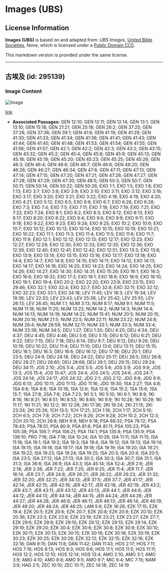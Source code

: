 # Images (UBS)

## License Information

**Images (UBS)** is based on and adapted from: _UBS Images_, [United Bible Societies](https://unitedbiblesocieties.org/), None, which is licensed under a [Public Domain CC0](https://creativecommons.org/public-domain/cc0/).

This markdown version is provided under the same license.



--------------------------------

## 古埃及 (id: 295139)

### Image Content

![Image](https://cdn.aquifer.bible/aquifer-content/resources/Media/WEB-0027_ancient_egypt_en.jpg)

[link](https://cdn.aquifer.bible/aquifer-content/resources/Media/WEB-0027_ancient_egypt_en.jpg)

* **Associated Passages:** GEN 12:10; GEN 12:11; GEN 12:14; GEN 13:1; GEN 13:10; GEN 15:18; GEN 21:21; GEN 25:18; GEN 26:2; GEN 37:25; GEN 37:28; GEN 37:36; GEN 39:1; GEN 41:8; GEN 41:19; GEN 41:29; GEN 41:30; GEN 41:33; GEN 41:34; GEN 41:36; GEN 41:41; GEN 41:43; GEN 41:44; GEN 41:45; GEN 41:48; GEN 41:53; GEN 41:54; GEN 41:55; GEN 41:56; GEN 41:57; GEN 42:1; GEN 42:2; GEN 42:3; GEN 43:2; GEN 43:15; GEN 43:32; GEN 45:2; GEN 45:4; GEN 45:8; GEN 45:9; GEN 45:13; GEN 45:18; GEN 45:19; GEN 45:20; GEN 45:23; GEN 45:25; GEN 45:26; GEN 46:3; GEN 46:4; GEN 46:6; GEN 46:7; GEN 46:8; GEN 46:20; GEN 46:26; GEN 46:27; GEN 46:34; GEN 47:6; GEN 47:11; GEN 47:13; GEN 47:14; GEN 47:15; GEN 47:20; GEN 47:21; GEN 47:26; GEN 47:27; GEN 47:28; GEN 47:29; GEN 47:30; GEN 48:5; GEN 50:3; GEN 50:7; GEN 50:11; GEN 50:14; GEN 50:22; GEN 50:26; EXO 1:1; EXO 1:5; EXO 1:8; EXO 1:13; EXO 3:7; EXO 3:8; EXO 3:9; EXO 3:10; EXO 3:11; EXO 3:12; EXO 3:16; EXO 3:17; EXO 3:20; EXO 3:21; EXO 3:22; EXO 4:18; EXO 4:19; EXO 4:20; EXO 4:21; EXO 5:12; EXO 6:5; EXO 6:6; EXO 6:7; EXO 6:26; EXO 6:28; EXO 7:3; EXO 7:4; EXO 7:5; EXO 7:11; EXO 7:18; EXO 7:19; EXO 7:21; EXO 7:22; EXO 7:24; EXO 8:1; EXO 8:2; EXO 8:3; EXO 8:12; EXO 8:13; EXO 8:17; EXO 8:20; EXO 8:22; EXO 9:4; EXO 9:6; EXO 9:9; EXO 9:11; EXO 9:18; EXO 9:22; EXO 9:23; EXO 9:24; EXO 9:25; EXO 10:2; EXO 10:6; EXO 10:7; EXO 10:12; EXO 10:13; EXO 10:14; EXO 10:15; EXO 10:19; EXO 10:21; EXO 10:22; EXO 11:1; EXO 11:3; EXO 11:4; EXO 11:5; EXO 11:6; EXO 11:7; EXO 11:9; EXO 12:1; EXO 12:12; EXO 12:13; EXO 12:17; EXO 12:23; EXO 12:27; EXO 12:29; EXO 12:30; EXO 12:33; EXO 12:35; EXO 12:36; EXO 12:39; EXO 12:40; EXO 12:41; EXO 12:42; EXO 12:51; EXO 13:3; EXO 13:8; EXO 13:9; EXO 13:14; EXO 13:15; EXO 13:16; EXO 13:17; EXO 13:18; EXO 14:4; EXO 14:7; EXO 14:9; EXO 14:10; EXO 14:11; EXO 14:12; EXO 14:13; EXO 14:17; EXO 14:18; EXO 14:20; EXO 14:23; EXO 14:24; EXO 14:25; EXO 14:26; EXO 14:27; EXO 14:30; EXO 14:31; EXO 15:26; EXO 16:1; EXO 16:3; EXO 16:6; EXO 16:32; EXO 17:3; EXO 18:1; EXO 18:8; EXO 18:9; EXO 18:10; EXO 19:1; EXO 19:4; EXO 20:2; EXO 22:20; EXO 23:9; EXO 23:15; EXO 29:46; EXO 32:1; EXO 32:4; EXO 32:7; EXO 32:8; EXO 32:11; EXO 32:12; EXO 32:23; EXO 33:1; EXO 34:18; LEV 11:45; LEV 18:3; LEV 19:34; LEV 19:36; LEV 22:33; LEV 23:43; LEV 25:38; LEV 25:42; LEV 25:55; LEV 26:13; LEV 26:45; NUM 1:1; NUM 3:13; NUM 8:17; NUM 9:1; NUM 11:5; NUM 11:18; NUM 11:20; NUM 13:22; NUM 14:2; NUM 14:3; NUM 14:4; NUM 14:13; NUM 14:19; NUM 14:22; NUM 15:41; NUM 20:5; NUM 20:15; NUM 20:16; NUM 21:5; NUM 22:5; NUM 22:11; NUM 23:22; NUM 24:8; NUM 26:4; NUM 26:59; NUM 32:11; NUM 33:1; NUM 33:3; NUM 33:4; NUM 33:38; NUM 34:5; DEU 1:27; DEU 1:30; DEU 4:20; DEU 4:34; DEU 4:37; DEU 4:45; DEU 4:46; DEU 5:6; DEU 5:15; DEU 6:12; DEU 6:21; DEU 6:22; DEU 7:15; DEU 7:18; DEU 8:14; DEU 9:7; DEU 9:12; DEU 9:26; DEU 10:19; DEU 10:22; DEU 11:4; DEU 11:10; DEU 13:6; DEU 13:11; DEU 15:15; DEU 16:1; DEU 16:3; DEU 16:6; DEU 16:12; DEU 17:16; DEU 20:1; DEU 23:5; DEU 24:9; DEU 24:18; DEU 24:22; DEU 25:17; DEU 26:5; DEU 26:8; DEU 28:27; DEU 28:60; DEU 28:68; DEU 29:1; DEU 29:15; DEU 29:24; DEU 34:11; JOS 2:10; JOS 5:4; JOS 5:5; JOS 5:6; JOS 5:9; JOS 9:9; JOS 13:3; JOS 15:4; JOS 15:47; JOS 24:4; JOS 24:5; JOS 24:6; JOS 24:7; JOS 24:14; JOS 24:17; JOS 24:32; JDG 2:1; JDG 2:12; JDG 6:8; JDG 6:9; JDG 6:13; JDG 10:11; JDG 11:13; JDG 11:16; JDG 19:30; 1SA 2:27; 1SA 4:8; 1SA 6:6; 1SA 8:8; 1SA 10:18; 1SA 12:6; 1SA 12:8; 1SA 15:2; 1SA 15:6; 1SA 15:7; 1SA 27:8; 2SA 7:6; 2SA 7:23; 1KI 5:1; 1KI 5:10; 1KI 6:1; 1KI 8:9; 1KI 8:16; 1KI 8:21; 1KI 8:51; 1KI 8:53; 1KI 8:65; 1KI 9:9; 1KI 10:28; 1KI 10:29; 1KI 11:17; 1KI 11:21; 1KI 12:2; 1KI 12:28; 2KI 17:36; 2KI 18:24; 2KI 21:15; 2KI 23:34; 2KI 25:26; 1CH 13:5; 1CH 17:21; 2CH 1:16; 2CH 1:17; 2CH 5:10; 2CH 6:5; 2CH 7:8; 2CH 7:22; 2CH 9:26; 2CH 9:28; 2CH 10:2; 2CH 12:3; 2CH 20:10; 2CH 26:8; NEH 9:9; NEH 9:18; PSA 68:32; PSA 78:12; PSA 78:43; PSA 78:51; PSA 80:9; PSA 81:6; PSA 81:11; PSA 105:23; PSA 105:38; PSA 106:7; PSA 106:21; PSA 114:1; PSA 135:8; PSA 135:9; PSA 136:10; PRO 7:16; ISA 7:18; ISA 10:24; ISA 10:26; ISA 11:11; ISA 11:15; ISA 11:16; ISA 19:1; ISA 19:2; ISA 19:3; ISA 19:4; ISA 19:12; ISA 19:13; ISA 19:14; ISA 19:15; ISA 19:16; ISA 19:17; ISA 19:18; ISA 19:19; ISA 19:20; ISA 19:21; ISA 19:22; ISA 19:23; ISA 19:24; ISA 19:25; ISA 20:3; ISA 20:4; ISA 20:5; ISA 23:5; ISA 27:12; ISA 27:13; ISA 30:2; ISA 30:3; ISA 30:7; ISA 31:1; ISA 31:3; ISA 36:6; ISA 36:9; ISA 43:3; ISA 45:14; ISA 52:4; JER 2:6; JER 2:18; JER 2:36; JER 7:22; JER 7:25; JER 9:25; JER 11:4; JER 11:7; JER 16:14; JER 23:7; JER 24:8; JER 26:21; JER 26:22; JER 26:23; JER 31:32; JER 32:20; JER 32:21; JER 34:13; JER 37:5; JER 37:7; JER 41:17; JER 42:14; JER 42:15; JER 42:16; JER 42:17; JER 42:18; JER 42:19; JER 43:2; JER 43:7; JER 43:11; JER 43:12; JER 43:13; JER 44:1; JER 44:8; JER 44:12; JER 44:13; JER 44:14; JER 44:15; JER 44:24; JER 44:26; JER 44:27; JER 44:28; JER 46:8; JER 46:11; JER 46:13; JER 46:14; JER 46:19; JER 46:20; JER 46:24; JER 46:25; LAM 5:6; EZK 16:26; EZK 17:15; EZK 19:4; EZK 20:5; EZK 20:6; EZK 20:7; EZK 20:8; EZK 20:9; EZK 20:10; EZK 20:36; EZK 23:3; EZK 23:8; EZK 23:19; EZK 23:21; EZK 23:27; EZK 27:7; EZK 29:6; EZK 29:9; EZK 29:10; EZK 29:12; EZK 29:13; EZK 29:14; EZK 29:19; EZK 29:20; EZK 30:4; EZK 30:6; EZK 30:8; EZK 30:9; EZK 30:10; EZK 30:11; EZK 30:13; EZK 30:15; EZK 30:16; EZK 30:18; EZK 30:19; EZK 30:23; EZK 30:25; EZK 30:26; EZK 32:12; EZK 32:15; EZK 32:16; EZK 32:18; DAN 9:15; DAN 11:8; DAN 11:42; DAN 11:43; HOS 2:17; HOS 7:11; HOS 7:16; HOS 8:13; HOS 9:3; HOS 9:6; HOS 11:1; HOS 11:5; HOS 11:11; HOS 12:2; HOS 12:10; HOS 12:14; HOS 13:4; AMO 2:10; AMO 3:1; AMO 3:9; AMO 4:10; AMO 8:8; AMO 9:5; AMO 9:7; MIC 6:4; MIC 7:15; NAM 3:9; HAG 2:5; ZEC 10:10; ZEC 10:11; ZEC 14:18; ZEC 14:19

